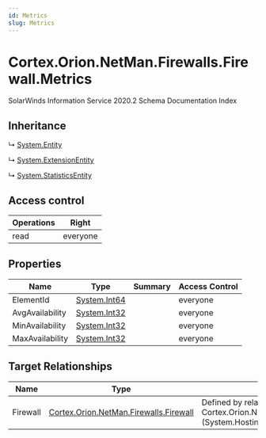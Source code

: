 ```yaml
---
id: Metrics
slug: Metrics
---
```


# Cortex.Orion.NetMan.Firewalls.Firewall.Metrics

SolarWinds Information Service 2020.2 Schema Documentation Index

## Inheritance

↳ [System.Entity](./../System/Entity)

↳ [System.ExtensionEntity](./../System/ExtensionEntity)

↳ [System.StatisticsEntity](./../System/StatisticsEntity)

## Access control

| Operations | Right |
| ------ | ------ |
| read | everyone |

## Properties

| Name | Type | Summary | Access Control |
| ------ | ------ | ------ | ------ |
| ElementId | [System.Int64](https://docs.microsoft.com/en-us/dotnet/api/system.int64) |  | everyone |
| AvgAvailability | [System.Int32](https://docs.microsoft.com/en-us/dotnet/api/system.int32) |  | everyone |
| MinAvailability | [System.Int32](https://docs.microsoft.com/en-us/dotnet/api/system.int32) |  | everyone |
| MaxAvailability | [System.Int32](https://docs.microsoft.com/en-us/dotnet/api/system.int32) |  | everyone |

## Target Relationships

| Name | Type | Notes |
| ------ | ------ | ------ |
| Firewall | [Cortex.Orion.NetMan.Firewalls.Firewall](./../Cortex.Orion.NetMan.Firewalls/Firewall) | Defined by relationship Cortex.Orion.NetMan.Firewalls.FirewallToMetrics (System.Hosting) |

